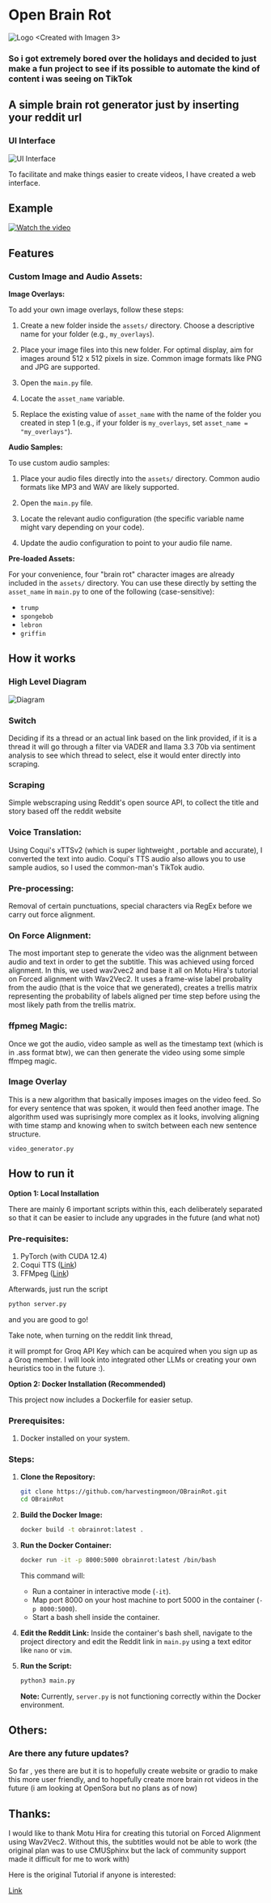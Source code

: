 # Open Brain Rot 
![Logo](images/logo.jpg) 
<Created with Imagen 3>


### So i got extremely bored over the holidays and decided to just make a fun project to see if its possible to automate the kind of content i was seeing on TikTok

## A simple brain rot generator just by inserting your reddit url

### UI Interface
![UI Interface](images/ui.png)

To facilitate and make things easier to create videos, I have created a web interface.


## Example
[![Watch the video](images/thumbnail.png)](https://youtube.com/shorts/CRhbay8YvBg)


## Features

### Custom Image and Audio Assets:

**Image Overlays:**

To add your own image overlays, follow these steps:

1.  Create a new folder inside the `assets/` directory. Choose a descriptive name for your folder (e.g., `my_overlays`).

2.  Place your image files into this new folder. For optimal display, aim for images around 512 x 512 pixels in size. Common image formats like PNG and JPG are supported.

3.  Open the `main.py` file.

4.  Locate the `asset_name` variable.

5.  Replace the existing value of `asset_name` with the name of the folder you created in step 1 (e.g., if your folder is `my_overlays`, set `asset_name = "my_overlays"`).

**Audio Samples:**

To use custom audio samples:

1.  Place your audio files directly into the `assets/` directory. Common audio formats like MP3 and WAV are likely supported.

2.  Open the `main.py` file.

3.  Locate the relevant audio configuration (the specific variable name might vary depending on your code).

4.  Update the audio configuration to point to your audio file name.

**Pre-loaded Assets:**

For your convenience, four "brain rot" character images are already included in the `assets/` directory. You can use these directly by setting the `asset_name` in `main.py` to one of the following (case-sensitive):

* `trump`
* `spongebob`
* `lebron`
* `griffin`


## How it works 

### High Level Diagram
![Diagram](images/diagram.png)

### Switch
Deciding if its a thread or an actual link based on the link provided, if it is a thread it will go through a filter via VADER and llama 3.3 70b via sentiment analysis to see which thread to select, else it would enter directly into scraping.

### Scraping 
Simple webscraping using Reddit's open source API, to collect the title and story based off the reddit website

### Voice Translation:
Using Coqui's xTTSv2 (which is super lightweight , portable and accurate), I converted the text into audio. Coqui's TTS audio also allows you to use sample audios, so I used the common-man's TikTok audio. 

### Pre-processing:
Removal of certain punctuations, special characters via RegEx before we carry out force alignment.

### On Force Alignment: 
The most important step to generate the video was the alignment between audio and text in order to get the subtitle. This was achieved using forced alignment. In this, we used wav2vec2 and base it all on Motu Hira's tutorial on Forced alignment with Wav2Vec2. It uses a frame-wise label probality from the audio (that is the voice that we generated), creates a trellis matrix representing the probability of labels aligned per time step before using the most likely path from the trellis matrix.

### ffpmeg Magic:
Once we got the audio, video sample as well as the timestamp text (which is in .ass format btw), we can then generate the video using some simple ffmpeg magic. 

### Image Overlay
This is a new algorithm that basically imposes images on the video feed. So for every sentence that was spoken, it would then feed another image. The algorithm used was suprisingly more complex as it looks, involving aligning with time stamp and knowing when to switch between each new sentence structure.

``` video_generator.py ```

## How to run it

**Option 1: Local Installation**

There are mainly 6 important scripts within this, each deliberately separated so that it can be easier to include any upgrades in the future (and what not)

### Pre-requisites:
1. PyTorch (with CUDA 12.4)
2. Coqui TTS ([Link](https://github.com/coqui-ai/TTS))
3. FFMpeg ([Link](https://www.ffmpeg.org/))

Afterwards, just run the script 

```bash
python server.py
````

and you are good to go\!

Take note, when turning on the reddit link thread,


it will prompt for Groq API Key which can be acquired when you sign up as a Groq member. I will look into integrated other LLMs or creating your own heuristics too in the future :).

**Option 2: Docker Installation (Recommended)**

This project now includes a Dockerfile for easier setup.

### Prerequisites:

1.  Docker installed on your system.

### Steps:

1.  **Clone the Repository:**

    ```bash
    git clone https://github.com/harvestingmoon/OBrainRot.git
    cd OBrainRot
    ```

2.  **Build the Docker Image:**

    ```bash
    docker build -t obrainrot:latest .
    ```

3.  **Run the Docker Container:**

    ```bash
    docker run -it -p 8000:5000 obrainrot:latest /bin/bash
    ```

    This command will:

      * Run a container in interactive mode (`-it`).
      * Map port 8000 on your host machine to port 5000 in the container (`-p 8000:5000`).
      * Start a bash shell inside the container.

4.  **Edit the Reddit Link:**
    Inside the container's bash shell, navigate to the project directory and edit the Reddit link in `main.py` using a text editor like `nano` or `vim`.

5.  **Run the Script:**

    ```bash
    python3 main.py
    ```

    **Note:** Currently, `server.py` is not functioning correctly within the Docker environment.

## Others:

### Are there any future updates?

So far , yes there are but it is to hopefully create website or gradio to make this more user friendly, and to hopefully create more brain rot videos in the future (i am looking at OpenSora but no plans as of now)

## Thanks:

I would like to thank Motu Hira for creating this tutorial on Forced Alignment using Wav2Vec2. Without this, the subtitles would not be able to work (the original plan was to use CMUSphinx but the lack of community support made it difficult for me to work with)

Here is the original Tutorial if anyone is interested:

[Link](https://pytorch.org/audio/main/tutorials/forced_alignment_tutorial.html)

